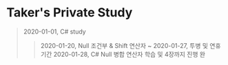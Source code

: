 **Taker's Private Study**
=========================

> 2020-01-01, C# study
>> 2020-01-20, Null 조건부 & Shift 연산자
>> ~ 2020-01-27, 투병 및 연휴기간
>> 2020-01-28, C# Null 병합 연산자 학습 및 4장까지 진행 완
